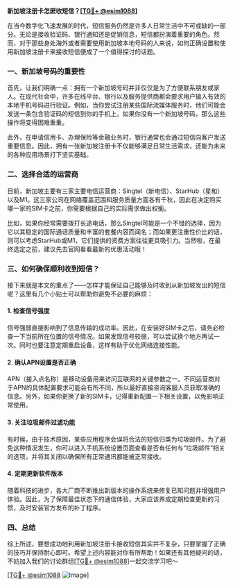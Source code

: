 **新加坡注册卡怎麽收短信？[[TG💪+ @esim1088](https://t.me/s/esim1088)]**

在当今数字化飞速发展的时代，短信服务仍然是许多人日常生活中不可或缺的一部分。无论是接收验证码、银行通知还是促销信息，短信都扮演着重要的角色。然而，对于那些身处海外或者需要使用新加坡本地号码的人来说，如何正确设置和使用新加坡注册卡来接收短信便成了一个值得探讨的话题。

### 一、新加坡号码的重要性

首先，让我们明确一点：拥有一个新加坡号码并非仅仅是为了方便联系朋友或家人。在现代社会中，许多在线平台、银行以及服务提供商都会要求用户输入有效的本地手机号码进行验证。例如，当你尝试注册某些国际流媒体服务时，他们可能会发送一条包含验证码的短信到你的手机上。如果你没有一个新加坡号码，那么这些操作将变得困难重重。

此外，在申请信用卡、办理保险等金融业务时，银行通常也会通过短信向客户发送重要信息。因此，拥有一张新加坡注册卡不仅能够满足日常生活需求，还能为未来的各种应用场景打下坚实基础。

### 二、选择合适的运营商

目前，新加坡主要有三家主要电信运营商：Singtel（新电信）、StarHub（星和）以及M1。这三家公司在网络覆盖范围和服务质量方面各有千秋，因此在决定购买哪一家的SIM卡之前，你需要根据自己的实际需求做出权衡。

比如，如果你经常需要拨打长途电话，那么Singtel可能是一个不错的选择，因为它以其稳定的国际通话质量和丰富的套餐内容而闻名；而如果更注重性价比的话，则可以考虑StarHub或M1，它们提供的资费方案往往更具吸引力。当然啦，在最终选定之前，建议先去官网看看最新的优惠活动哦！

### 三、如何确保顺利收到短信？

接下来就是本文的重点了——怎样才能保证自己能够及时收到从新加坡发出的短信呢？这里有几个小贴士可以帮助你避免不必要的麻烦：

#### 1. 检查信号强度
信号强弱直接影响到了信息传输的成功率。因此，在安装好SIM卡之后，请务必检查一下当前所在位置的信号情况。如果发现信号较弱，可以尝试换个地方再试一次。同时也要注意定期重启设备，这样有助于优化网络连接性能。

#### 2. 确认APN设置是否正确
APN（接入点名称）是移动设备用来访问互联网的关键参数之一。不同运营商对于APN的具体配置要求可能会有所不同，所以最好直接咨询客服人员获取准确的信息。另外，如果你更换了新的SIM卡，记得重新配置一下相关设置，以免影响正常使用。

#### 3. 关注垃圾邮件过滤功能
有时候，由于技术原因，某些应用程序会误将合法的短信归类为垃圾邮件。为了避免这种情况发生，你可以进入手机系统设置页面查看是否有任何与“垃圾邮件”相关的选项，并将其关闭以确保所有正常通讯都能被正常接收。

#### 4. 定期更新软件版本
随着科技的进步，各大厂商不断推出新版本的操作系统来修复已知问题并增强用户体验。因此，为了保障最佳状态下的通信体验，大家应该养成定期检查更新的习惯，及时安装官方发布的补丁程序。

### 四、总结

综上所述，要想成功地利用新加坡注册卡接收短信其实并不复杂，只要掌握了正确的技巧并保持耐心即可。希望上述内容能对你有所帮助！如果还有其他疑问的话，不妨加入我们的讨论群组[[TG💪+ @esim1088](https://t.me/s/esim1088)]一起交流学习吧～

[[TG💪+ @esim1088](https://t.me/s/esim1088) ![Image](https://i.postimg.cc/4NQfJmqS/Snipaste-2025-05-13-00-14-12.png)]